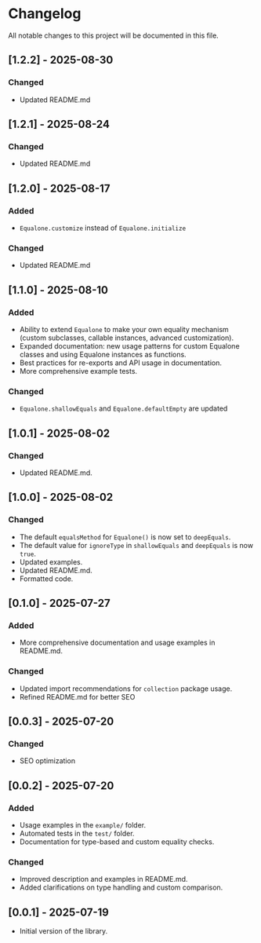 # Changelog

All notable changes to this project will be documented in this file.

## [1.2.2] - 2025-08-30
### Changed
- Updated README.md

## [1.2.1] - 2025-08-24
### Changed
- Updated README.md


## [1.2.0] - 2025-08-17
### Added
- `Equalone.customize` instead of `Equalone.initialize`

### Changed
- Updated README.md

## [1.1.0] - 2025-08-10
### Added
- Ability to extend `Equalone` to make your own equality mechanism (custom subclasses, callable instances, advanced customization).
- Expanded documentation: new usage patterns for custom Equalone classes and using Equalone instances as functions.
- Best practices for re-exports and API usage in documentation.
- More comprehensive example tests.

### Changed
- `Equalone.shallowEquals`  and `Equalone.defaultEmpty` are updated

## [1.0.1] - 2025-08-02
### Changed
- Updated README.md.

## [1.0.0] - 2025-08-02
### Changed
- The default `equalsMethod` for `Equalone()` is now set to `deepEquals`.
- The default value for `ignoreType` in `shallowEquals` and `deepEquals` is now `true`.
- Updated examples.
- Updated README.md.
- Formatted code.

## [0.1.0] - 2025-07-27
### Added
- More comprehensive documentation and usage examples in README.md.

### Changed
- Updated import recommendations for `collection` package usage.
- Refined README.md for better SEO

## [0.0.3] - 2025-07-20
### Changed
- SEO optimization 

## [0.0.2] - 2025-07-20
### Added
- Usage examples in the `example/` folder.
- Automated tests in the `test/` folder.
- Documentation for type-based and custom equality checks.

### Changed
- Improved description and examples in README.md.
- Added clarifications on type handling and custom comparison.

## [0.0.1] - 2025-07-19

- Initial version of the library.

